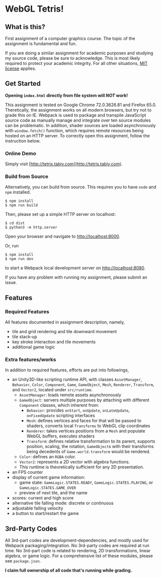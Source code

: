 # WebGL Tetris!

## What is this?

First assignment of a computer graphics course. The topic of the assignment is fundamental and fun.

If you are doing a similar assignment for academic purposes and studying my source code, please be sure to acknowledge. This is most likely required to protect your academic integrity. For all other situations, [MIT license](LICENSE) applies.

## Get Started

**Opening `index.html` directly from file system will *NOT* work!**

This assignment is tested on Google Chrome 72.0.3626.81 and Firefox 65.0. Theretically, the assignment works on all modern browsers, but try not to grade this on IE. Webpack is used to package and transpile JavaScript source code as manually manage and integrate over ten source modules can be problematic. In addition, shader sources are loaded asynchronously with `window.fetch()` function, which requires remote resources being hosted on an HTTP server. To correctly open this assignment, follow the instruction below.

### Online Demo

Simply visit [http://tetris.tabjy.com](http://tetris.tabjy.com).

### Build from Source

Alternatively, you can build from source. This requires you to have `node` and `npm` installed.

```
$ npm install
$ npm run build
```

Then, please set up a simple HTTP server on localhost:

```
$ cd dist
$ python3 -m http.server
```

Open your browser and navigate to [http://localhost:8000](http://localhost:8000).

Or, run

```
$ npm install
$ npm run dev
```

to start a Webpack local development server on [http://localhost:8080](http://localhost:8080).

If you have any problem with running my assignment, please submit an issue.

## Features

### Required Features

All features documented in assignment description, namely,
- tile and grid rendering and tile downward movement
- tile stack-up
- key stroke interaction and tile movements
- additional game logic

### Extra features/works

In addition to required features, efforts are put into followings,
- an Unity3D-like scripting runtime API, with classes `AssetManager`, `Behavior`, `Color`, `Component`, `Game`, `GameObject`, `Mesh`, `Renderer`, `Transform`, and `Vector2`, located under `src/runtime`.
	- `AssetManager`: loads remote assets asynchronously
	- `GameObject`:  servers multiple purposes by attaching with different `Component` classes, which inherent from:
		- `Behavior`: provides `onStart`, `onUpdate`, `onLateUpdate`, `onFixedUpdate` scripting interfaces
		- `Mesh`: defines vertices and faces for that will be passed to shaders, converts local `Transforms` to WebGL clip coordinates
		- `Renderer`: takes vertices positions from a `Mesh` and populate WebGL buffers, executes shaders
		- `Transform`: defines relative transformation to its parent, supports position, scaling, the rotation, `GameObject`s with their transforms being decedents of `Game.world.transform` would be rendered.
	- `Color`: defines an `RGBA` color.
	- `Vector2`: represents a 2D vector with algebra functions.
	- This runtime is theoretically sufficient for any 2D presentation.
- an FPS counter
- display of current game information:
	- game state: `GameLogic.STATES.READY`, `GameLogic.STATES.PLAYING`, or `GameLogic.STATES.GAME_OVER`
	- preview of next tile, and the name
- scores: current and high score
- alternative tile falling mode: discrete or continuous
- adjustable falling velocity
- a button to start/restart the game

## 3rd-Party Codes

All 3rd-part codes are development-dependencies, and mostly used for Webpack packaging/integration. No 3rd-party codes are required at run time. No 3rd-part code is related to rendering, 2D transformations, linear algebra, or game logic. For a comprehensive list of these modules, please see `package.json`.

**I claim full ownership of all code that's running while grading.**
